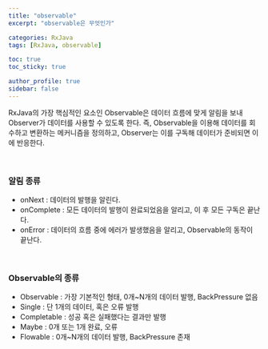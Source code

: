```yaml
---
title: "observable"
excerpt: "observable은 무엇인가"

categories: RxJava
tags: [RxJava, observable]

toc: true
toc_sticky: true

author_profile: true
sidebar: false
---
```


RxJava의 가장 핵심적인 요소인 Observable은 데이터 흐름에 맞게 알림을 보내 Observer가 데이터를 사용할 수 있도록 한다. 즉, Observable을 이용해 데이터를 회수하고 변환하는 메커니즘을 정의하고, Observer는 이를 구독해 데이터가 준비되면 이에 반응한다.

<br>

### 알림 종류

- onNext : 데이터의 발행을 알린다.
- onComplete : 모든 데이터의 발행이 완료되었음을 알리고, 이 후 모든 구독은 끝난다.
- onError : 데이터의 흐름 중에 에러가 발생했음을 알리고, Observable의 동작이 끝난다.

<br>

### Observable의 종류

- Observable : 가장 기본적인 형태, 0개~N개의 데이터 발행, BackPressure 없음
- Single : 단 1개의 데이터, 혹은 오류 발행
- Completable : 성공 혹은 실패했다는 결과만 발행
- Maybe : 0개 또는 1개 완료, 오류
- Flowable : 0개~N개의 데이터 발행, BackPressure 존재
